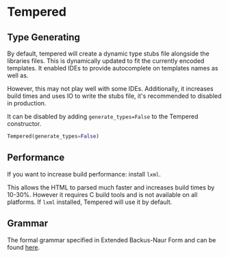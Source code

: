 # Tempered

## Type Generating

By default, tempered will create a dynamic type stubs file alongside the libraries files. This is dynamically updated to fit the currently encoded templates. It enabled IDEs to provide autocomplete on templates names as well as.

However, this may not play well with some IDEs. Additionally, it increases build times and uses IO to write the stubs file, it's recommended to disabled in production.

It can be disabled by adding `generate_types=False` to the Tempered constructor.

```python
Tempered(generate_types=False)
```

## Performance

If you want to increase build performance: install `lxml`.

This allows the HTML to parsed much faster and increases build times by 10-30%. However it requires C build tools and is not available on all platforms. If `lxml` installed, Tempered will use it by default.

## Grammar

The formal grammar specified in Extended Backus-Naur Form and can be found [here](https://github.com/Ben-Brady/tempered/blob/main/docs/grammar.ebnf).
